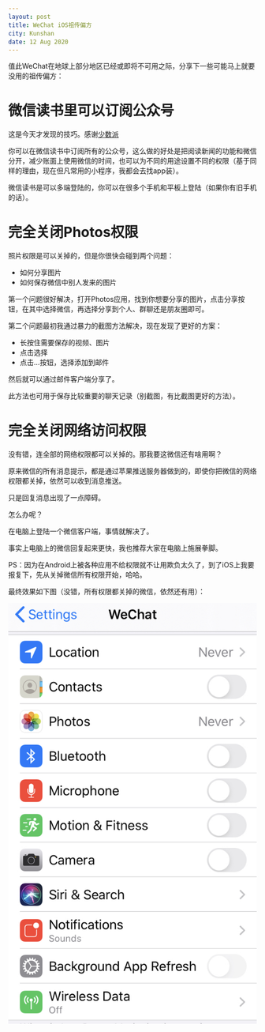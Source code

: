 ```yaml
---
layout: post
title: WeChat iOS祖传偏方
city: Kunshan
date: 12 Aug 2020
---
```


值此WeChat在地球上部分地区已经或即将不可用之际，分享下一些可能马上就要没用的祖传偏方：

# 微信读书里可以订阅公众号

这是今天才发现的技巧。感谢[少数派](https://sspai.com/post/56301)

你可以在微信读书中订阅所有的公众号，这么做的好处是把阅读新闻的功能和微信分开，减少账面上使用微信的时间，也可以为不同的用途设置不同的权限（基于同样的理由，现在但凡常用的小程序，我都会去找app装）。

微信读书是可以多端登陆的，你可以在很多个手机和平板上登陆（如果你有旧手机的话）。

# 完全关闭Photos权限

照片权限是可以关掉的，但是你很快会碰到两个问题：
* 如何分享图片
* 如何保存微信中别人发来的图片

第一个问题很好解决，打开Photos应用，找到你想要分享的图片，点击分享按钮，在其中选择微信，再选择分享到个人、群聊还是朋友圈即可。

第二个问题最初我通过暴力的截图方法解决，现在发现了更好的方案：
* 长按住需要保存的视频、图片
* 点击选择
* 点击…按钮，选择添加到邮件

然后就可以通过邮件客户端分享了。

此方法也可用于保存比较重要的聊天记录（别截图，有比截图更好的方法）。

# 完全关闭网络访问权限

没有错，连全部的网络权限都可以关掉的。那我要这微信还有啥用啊？

原来微信的所有消息提示，都是通过苹果推送服务器做到的，即使你把微信的网络权限都关掉，依然可以收到消息推送。

只是回复消息出现了一点障碍。

怎么办呢？

在电脑上登陆一个微信客户端，事情就解决了。

事实上电脑上的微信回复起来更快，我也推荐大家在电脑上施展拳脚。

PS：因为在Android上被各种应用不给权限就不让用欺负太久了，到了iOS上我要报复下，先从关掉微信所有权限开始，哈哈。

最终效果如下图（没错，所有权限都关掉的微信，依然还有用）：

![My helpful screenshot](/photos/Settings.jpg)
